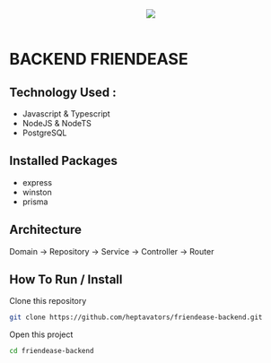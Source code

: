 <div align="center">
<img src="https://i.pinimg.com/originals/66/1b/2a/661b2a417570e9dbb7878ed2844ab124.gif" >  
</div>

<br>

# BACKEND FRIENDEASE

## Technology Used :

- Javascript & Typescript
- NodeJS & NodeTS
- PostgreSQL

## Installed Packages

- express
- winston
- prisma

## Architecture
Domain -> Repository -> Service -> Controller -> Router
 
## How To Run / Install 

Clone this repository
```bash
git clone https://github.com/heptavators/friendease-backend.git
```

Open this project 
```bash
cd friendease-backend
```



